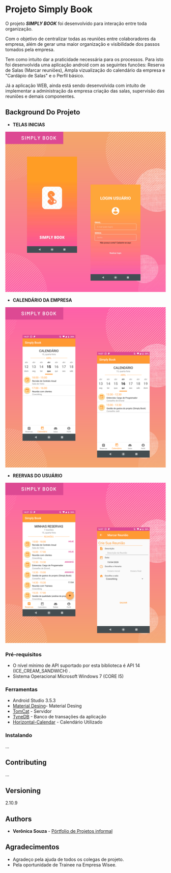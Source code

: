 # Projeto Simply Book
   
O projeto ***SIMPLY BOOK*** foi desenvolvido para interação entre toda organização. 

Com o objetivo de centralizar todas as reuniões entre colaboradores da empresa, além de gerar uma maior organização e visibilidade dos passos tomados pela empresa. 

Tem como intuito dar a praticidade necessária para os processos. Para isto foi desenvolvida uma aplicação android com as seguintes funcões: Reserva de Salas (Marcar reuniões), Ampla vizualização do calendário da empresa e "Cardápio de Salas" e o Perfil básico.

Já a aplicação WEB, ainda está sendo desenvolvida com intuito de implementar a administração da empresa criação das salas, supervisão das reuniões e demais componentes.

## Background Do Projeto 

* **TELAS INICIAS**

![Image of Telas iniciais](projeto-android-inicial.png)

* **CALENDÁRIO DA EMPRESA**

![Image of Calendario](projeto-android-calendario.png)

* **REERVAS DO USUÁRIO**

![Image of Reservas](projeto-android-reservas.png)


### Pré-requisitos

* O nível mínimo de API suportado por esta biblioteca é API 14 (ICE_CREAM_SANDWICH) .
* Sistema Operacional 
     Microsoft Windows 7 (CORE I5)


### Ferramentas 

* Android Studio 3.5.3
* [Material Desing](https://material.io/develop/android/docs/getting-started/)- Material Desing
* [TomCat](http://tomcat.apache.org/) - Servidor
* [TyneDB](https://tinydb.readthedocs.io/en/latest/) - Banco de transações da aplicação
* [Horizontal-Calendar](https://github.com/Mulham-Raee/Horizontal-Calendar) - Calendário Utilizado


### Instalando
...

## Contributing
...

## Versioning
   2.10.9 

## Authors

* **Verônica Souza** - [Pórtfolio de Projetos informal](https://www.instagram.com/onix.coding/)

## Agradecimentos

* Agradeço pela ajuda de todos os colegas de projeto.
* Pela oportunidade de Trainee na Empresa Wisee.

